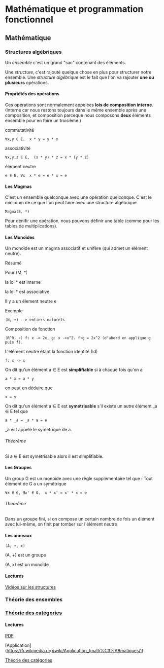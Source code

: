 # Mathématique et programmation fonctionnel

## Mathématique

### Structures algébriques

Un *ensemble* c'est un grand "sac" contenant des éléments.

Une *structure*, c'est rajouté quelque chose en plus pour structurer notre ensemble. Une *structure algébrique* est le fait que l'on va rajouter **une ou plusieurs** opérations.

#### Propriétés des opérations

Ces opérations sont normalement appelées **lois de composition interne**.
(Interne car nous restons toujours dans le même ensemble après une composition, et composition  parceque nous composons **deux** éléments ensemble pour en faire un troisième.)

commutativité

	∀x,y ∈ E,  x * y = y * x
	
associativité

	∀x,y,z ∈ E,  (x * y) * z = x * (y * z)
	
élément neutre
	
	e ∈ E, ∀x  x * e = e * x = e

#### Les Magmas

C'est un ensemble quelconque avec une opération quelconque. C'est le minimum de ce que l'on peut faire avec une structure algébrique.

	Magma(E, *)
	
Pour dénifir une opération, nous pouvons définir une table (comme pour les tables de multiplications).

#### Les Monoïdes

Un monoïde est un magma associatif et unifère (qui admet un élément neutre).

Résumé

Pour (M, *)

la loi * est interne

la loi * est associative 

Il y a un élement neutre e

Exemple 

	(N, +) --> entiers naturels
	
Composition de fonction
	
	(R^R, ∘) f: x -> 2x, g: x ->x^2. f∘g = 2x^2 (d'abord on applique g puis f).
	
L'élément neutre étant la fonction identité (Id)

	f: x -> x

On dit qu'un élément a ∈ E est **simplifiable** si à chaque fois qu'on a 

	a * x = a * y

on peut en déduire que 

	x = y
	
On dit qu'un élément a ∈ E est **symétrisable** s'il existe un autre élément _a ∈ E tel que  

	a * _a = _a * a = e

_a est appelé le symétrique de a.

###### Théorème

Si a ∈ E est symétrisable alors il est simplifiable.

#### Les Groupes

Un group G est un monoïde avec une rêgle supplémentaire tel que : Tout élément de G a un symétrique

	∀x ∈ G, ∃x' ∈ G,  x * x' = x' * x = e
	
###### Théorème

Dans un groupe fini, si on compose un certain nombre de fois un élément avec lui-même, on finit par tomber sur l'élément neutre

#### Les anneaux

	(A, +, x)
	
(A, +) est un groupe

(A, x) est un monoïde

#### Lectures

[Vidéos sur les structures](https://www.youtube.com/watch?v=RaqlxOihGxw&list=PLNefH6S6myiMFlgsEIGHb8KZaLKE2eAZQ&index=1)

### Théorie des ensembles

### [Théorie des catégories](https://fr.wikipedia.org/wiki/Th%C3%A9orie_des_cat%C3%A9gories)



#### Lectures

[PDF](http://sma.epfl.ch/~dzaganid/TP_Categories.pdf)

[Application](https://fr.wikipedia.org/wiki/Application_(math%C3%A9matiques\))

[Théorie des catégories](https://fr.wikipedia.org/wiki/Th%C3%A9orie_des_cat%C3%A9gories)

